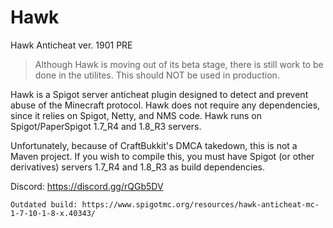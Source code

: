 # Hawk
Hawk Anticheat ver. 1901 PRE

> Although Hawk is moving out of its beta stage, there is still work to be done in the utilites. This should NOT be used in production.

Hawk is a Spigot server anticheat plugin designed to detect and prevent abuse of the Minecraft protocol. Hawk does not require any dependencies, since it relies on Spigot, Netty, and NMS code. Hawk runs on Spigot/PaperSpigot 1.7_R4 and 1.8_R3 servers.

Unfortunately, because of CraftBukkit's DMCA takedown, this is not a Maven project. If you wish to compile this, you must have Spigot (or other derivatives) servers 1.7_R4 and 1.8_R3 as build dependencies.

Discord: https://discord.gg/rQGb5DV

```Outdated build: https://www.spigotmc.org/resources/hawk-anticheat-mc-1-7-10-1-8-x.40343/```
